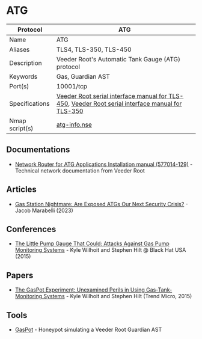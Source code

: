 # ATG

| Protocol | ATG |
|---|---|
| Name | ATG |
| Aliases | TLS4, TLS-350, TLS-450 |
| Description | Veeder Root's Automatic Tank Gauge (ATG) protocol |
| Keywords | Gas, Guardian AST |
| Port(s) | 10001/tcp |
| Specifications | [Veeder Root serial interface manual for TLS-450](https://nationalpetroleum.net/docs/veeder-root/tls450-serialcommands-manual.pdf), [Veeder Root serial interface manual for TLS-350](https://cdn.chipkin.com/files/liz/576013-635.pdf) |
| Nmap script(s) | [atg-info.nse](https://github.com/digitalbond/Redpoint/blob/master/atg-info.nse) |

## Documentations
- [Network Router for ATG Applications Installation manual (577014-129)](https://docs.veeder.com/gold/download.cfm?doc_id=123) - Technical network documentation from Veeder Root
## Articles
- [Gas Station Nightmare: Are Exposed ATGs Our Next Security Crisis?](https://medium.com/@jacmarab/gas-station-nightmare-are-exposed-atgs-our-next-security-crisis-1ac80a55b405) - Jacob Marabelli (2023)
## Conferences
- [The Little Pump Gauge That Could: Attacks Against Gas Pump Monitoring Systems](https://www.youtube.com/watch?v=gorNee0MaoU) - Kyle Wilhoit and Stephen Hilt @ Black Hat USA (2015)
## Papers
- [The GasPot Experiment: Unexamined Perils in Using Gas-Tank-Monitoring Systems](https://www.blackhat.com/docs/us-15/materials/us-15-Wilhoit-The-Little-Pump-Gauge-That-Could-Attacks-Against-Gas-Pump-Monitoring-Systems-wp.pdf) - Kyle Wilhoit and Stephen Hilt (Trend Micro, 2015)
## Tools
- [GasPot](https://github.com/sjhilt/GasPot) - Honeypot simulating a Veeder Root Guardian AST
